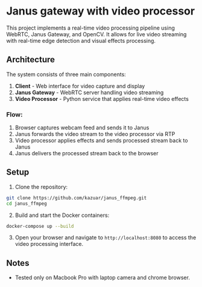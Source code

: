 # Janus gateway with video processor

This project implements a real-time video processing pipeline using WebRTC, Janus Gateway, and OpenCV. It allows for live video streaming with real-time edge detection and visual effects processing.

## Architecture

The system consists of three main components:
1. **Client** - Web interface for video capture and display
2. **Janus Gateway** - WebRTC server handling video streaming
3. **Video Processor** - Python service that applies real-time video effects

### Flow:
1. Browser captures webcam feed and sends it to Janus
2. Janus forwards the video stream to the video processor via RTP
3. Video processor applies effects and sends processed stream back to Janus
4. Janus delivers the processed stream back to the browser

## Setup

1. Clone the repository:
```bash
git clone https://github.com/kazuar/janus_ffmpeg.git
cd janus_ffmpeg
```

2. Build and start the Docker containers:
```bash
docker-compose up --build
```

3. Open your browser and navigate to `http://localhost:8080` to access the video processing interface.

## Notes

* Tested only on Macbook Pro with laptop camera and chrome browser.
